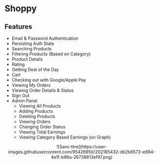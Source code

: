 # Shoppy

## Features
- Email & Password Authentication
- Persisting Auth State
- Searching Products
- Filtering Products (Based on Category)
- Product Details
- Rating
- Getting Deal of the Day
- Cart
- Checking out with Google/Apple Pay
- Viewing My Orders
- Viewing Order Details & Status
- Sign Out
- Admin Panel
    - Viewing All Products
    - Adding Products
    - Deleting Products
    - Viewing Orders
    - Changing Order Status
    - Viewing Total Earnings
    - Viewing Category Based Earnings (on Graph)

<p align="center">
![Sans titre](https://user-images.githubusercontent.com/95426950/202185432-db2b6572-e694-4e1f-b86a-26738813ef97.png)


</p>

<p align="center">


</p>
